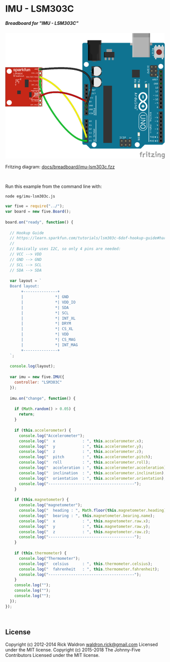 <!--remove-start-->

# IMU - LSM303C

<!--remove-end-->






##### Breadboard for "IMU - LSM303C"



![docs/breadboard/imu-lsm303c.png](breadboard/imu-lsm303c.png)<br>

Fritzing diagram: [docs/breadboard/imu-lsm303c.fzz](breadboard/imu-lsm303c.fzz)

&nbsp;




Run this example from the command line with:
```bash
node eg/imu-lsm303c.js
```


```javascript
var five = require("../");
var board = new five.Board();

board.on("ready", function() {

  // Hookup Guide
  // https://learn.sparkfun.com/tutorials/lsm303c-6dof-hookup-guide#hardware-assembly
  //
  // Basically uses I2C, so only 4 pins are needed:
  // VCC --> VDD
  // GND --> GND
  // SCL --> SCL
  // SDA --> SDA

  var layout = `
  Board layout:
       +---------------+
       |              *| GND
       |              *| VDD_IO
       |              *| SDA
       |              *| SCL
       |              *| INT_XL
       |              *| DRYM
       |              *| CS_XL
       |              *| VDD
       |              *| CS_MAG
       |              *| INT_MAG
       +---------------+
  `;

  console.log(layout);

  var imu = new five.IMU({
    controller: "LSM303C"
  });

  imu.on("change", function() {

    if (Math.random() > 0.05) {
      return;
    }

    if (this.accelerometer) {
      console.log("Accelerometer");
      console.log("  x            : ", this.accelerometer.x);
      console.log("  y            : ", this.accelerometer.y);
      console.log("  z            : ", this.accelerometer.z);
      console.log("  pitch        : ", this.accelerometer.pitch);
      console.log("  roll         : ", this.accelerometer.roll);
      console.log("  acceleration : ", this.accelerometer.acceleration);
      console.log("  inclination  : ", this.accelerometer.inclination);
      console.log("  orientation  : ", this.accelerometer.orientation);
      console.log("--------------------------------------");
    }

    if (this.magnetometer) {
      console.log("magnetometer");
      console.log("  heading : ", Math.floor(this.magnetometer.heading));
      console.log("  bearing : ", this.magnetometer.bearing.name);
      console.log("  x            : ", this.magnetometer.raw.x);
      console.log("  y            : ", this.magnetometer.raw.y);
      console.log("  z            : ", this.magnetometer.raw.z);
      console.log("--------------------------------------");
    }

    if (this.thermometer) {
      console.log("Thermometer");
      console.log("  celsius      : ", this.thermometer.celsius);
      console.log("  fahrenheit   : ", this.thermometer.fahrenheit);
      console.log("--------------------------------------");
    }
    console.log("");
    console.log("");
    console.log("");
  });
});

```








&nbsp;

<!--remove-start-->

## License
Copyright (c) 2012-2014 Rick Waldron <waldron.rick@gmail.com>
Licensed under the MIT license.
Copyright (c) 2015-2018 The Johnny-Five Contributors
Licensed under the MIT license.

<!--remove-end-->
